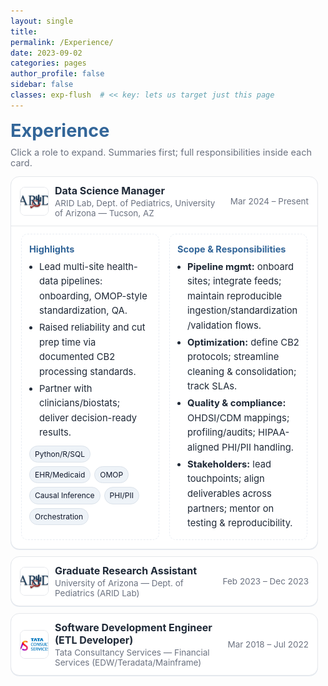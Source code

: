 ```yaml
---
layout: single
title:
permalink: /Experience/
date: 2023-09-02
categories: pages
author_profile: false
sidebar: false
classes: exp-flush  # << key: lets us target just this page
---
```


<link href="https://fonts.googleapis.com/css2?family=Inter:wght@400;600&display=swap" rel="stylesheet">

<style>
  :root{
    --brand:#336699; --ink:#1f2937; --muted:#6b7280;
    --card:#fff; --line:#e5e7eb; --ring:rgba(51,102,153,.12);
  }

  /* ====== KILL THE LEFT GUTTER + CENTERING (THIS PAGE ONLY) ====== */
  .exp-flush .page__inner-wrap,
  .exp-flush .page__content{
    max-width: none !important;
    width: 100% !important;
    margin-left: 0 !important;
    margin-right: 0 !important;
    padding-left: 0 !important;
    padding-right: 0 !important;
  }
  .exp-flush .sidebar,
  .exp-flush .page__sidebar{ display:none !important; }

  /* ====== Simple page styles ====== */
  .exp-wrap{
    font-family:'Inter',system-ui,-apple-system,Segoe UI,Roboto,Helvetica,Arial,sans-serif;
    color:var(--ink);
    width:100%;
    /* optional: add a tiny right gutter so borders don’t kiss browser edge */
    padding-right:12px; box-sizing:border-box;
  }
  h1.page-title{ color:var(--brand); margin:.25rem 0 .6rem; font-size:clamp(24px,3vw,30px); }
  p.page-sub{ color:var(--muted); font-size:14.5px; margin:0 0 .8rem; }

  details.role{
    border:1px solid var(--line); border-radius:14px; background:var(--card);
    box-shadow:0 1px 0 var(--ring); margin:.7rem 0; overflow:hidden;
  }
  .role > summary{
    list-style:none; cursor:pointer; outline:none;
    display:grid; grid-template-columns: 44px 1fr auto; gap:12px; align-items:center;
    padding:12px 14px;
  }
  .role > summary::-webkit-details-marker{ display:none; }
  .logo{ width:44px; height:44px; border-radius:8px; border:1px solid var(--line); object-fit:cover; background:#fff; }
  .head{ display:flex; flex-direction:column; gap:2px; }
  .title{ font-weight:700; font-size:16px; color:var(--ink); }
  .org,.dates{ color:var(--muted); font-size:13.5px; }
  .dates{ white-space:nowrap; }

  .content{
    border-top:1px solid var(--line);
    display:grid; grid-template-columns: minmax(0,1fr) minmax(0,1fr);
    gap:16px; padding:12px 16px 14px; font-size:14.75px; line-height:1.6;
  }
  @media (max-width:860px){ .content{ grid-template-columns:1fr; } }

  .box{ border:1px dashed #e9edf3; border-radius:10px; padding:10px 12px; }
  .box h4{ margin:.1rem 0 .35rem; color:var(--brand); font-size:14.5px; }
  ul.tight{ margin:.2rem 0 0; padding-left:16px; }
  ul.tight li{ margin:.2rem 0; }
  .tagrow{ display:flex; gap:6px; flex-wrap:wrap; margin-top:.5rem; }
  .tag{ font-size:12px; color:#0f172a; background:#eef3f8; border:1px solid #dbe2ea; padding:3px 8px; border-radius:999px; }
</style>

<div class="exp-wrap">
  <h1 class="page-title">Experience</h1>
  <p class="page-sub">Click a role to expand. Summaries first; full responsibilities inside each card.</p>

  <!-- Role 1 -->
  <details class="role" open>
    <summary>
      <img class="logo" src="/assets/images/logo/arid.jpg" alt="ARID Lab">
      <div class="head">
        <div class="title">Data Science Manager</div>
        <div class="org">ARID Lab, Dept. of Pediatrics, University of Arizona — Tucson, AZ</div>
      </div>
      <div class="dates">Mar 2024 – Present</div>
    </summary>
    <div class="content">
      <div class="box">
        <h4>Highlights</h4>
        <ul class="tight">
          <li>Lead multi-site health-data pipelines: onboarding, OMOP-style standardization, QA.</li>
          <li>Raised reliability and cut prep time via documented CB2 processing standards.</li>
          <li>Partner with clinicians/biostats; deliver decision-ready results.</li>
        </ul>
        <div class="tagrow">
          <span class="tag">Python/R/SQL</span><span class="tag">EHR/Medicaid</span><span class="tag">OMOP</span>
          <span class="tag">Causal Inference</span><span class="tag">PHI/PII</span><span class="tag">Orchestration</span>
        </div>
      </div>
      <div class="box">
        <h4>Scope & Responsibilities</h4>
        <ul class="tight">
          <li><b>Pipeline mgmt:</b> onboard sites; integrate feeds; maintain reproducible ingestion/standardization/validation flows.</li>
          <li><b>Optimization:</b> define CB2 protocols; streamline cleaning & consolidation; track SLAs.</li>
          <li><b>Quality & compliance:</b> OHDSI/CDM mappings; profiling/audits; HIPAA-aligned PHI/PII handling.</li>
          <li><b>Stakeholders:</b> lead touchpoints; align deliverables across partners; mentor on testing & reproducibility.</li>
        </ul>
      </div>
    </div>
  </details>

  <!-- Role 2 -->
  <details class="role">
    <summary>
      <img class="logo" src="/assets/images/logo/arid.jpg" alt="UArizona">
      <div class="head">
        <div class="title">Graduate Research Assistant</div>
        <div class="org">University of Arizona — Dept. of Pediatrics (ARID Lab)</div>
      </div>
      <div class="dates">Feb 2023 – Dec 2023</div>
    </summary>
    <div class="content">
      <div class="box">
        <h4>Highlights</h4>
        <ul class="tight">
          <li>Standardized multi-source data in REDCap → ~15% faster prep.</li>
          <li>Python pipelines (MariaDB→Postgres) mapped to OMOP with secure transfers.</li>
          <li>Linked MTurk/REDCap; R analyses cut post-survey processing ~20%.</li>
        </ul>
        <div class="tagrow">
          <span class="tag">Python</span><span class="tag">R</span><span class="tag">SQL</span>
          <span class="tag">REDCap</span><span class="tag">Amazon Athena</span><span class="tag">OMOP</span>
        </div>
      </div>
      <div class="box">
        <h4>Scope & Responsibilities</h4>
        <ul class="tight">
          <li>Extracted/standardized data to analytical REDCap with reproducible metadata.</li>
          <li>Optimized DB programs for low-latency queries & reliable modeling.</li>
          <li>Rigorous cleaning/linkage with full change logs.</li>
          <li>Secure MariaDB→PostgreSQL pipelines adhering to OMOP tables.</li>
        </ul>
      </div>
    </div>
  </details>

  <!-- Role 3 -->
  <details class="role">
    <summary>
      <img class="logo" src="/assets/images/logo/TCS_Logo.jpg" alt="TCS">
      <div class="head">
        <div class="title">Software Development Engineer (ETL Developer)</div>
        <div class="org">Tata Consultancy Services — Financial Services (EDW/Teradata/Mainframe)</div>
      </div>
      <div class="dates">Mar 2018 – Jul 2022</div>
    </summary>
    <div class="content">
      <div class="box">
        <h4>Highlights</h4>
        <ul class="tight">
          <li>Built/maintained PowerCenter 9.x pipelines (mainframe, flat files, Teradata, EDW).</li>
          <li>Perf-tuned CI/CD jobs → ~50% faster; improved reliability.</li>
          <li>Led 12-member ETL team; code reviews, migration discipline, quality gates.</li>
        </ul>
        <div class="tagrow">
          <span class="tag">Informatica PowerCenter</span><span class="tag">Teradata/SQL</span><span class="tag">Unix/Shell</span>
          <span class="tag">PL/SQL</span><span class="tag">CI/CD</span><span class="tag">AWS</span>
        </div>
      </div>
      <div class="box">
        <h4>Scope & Responsibilities</h4>
        <ul class="tight">
          <li>Reusable mappings/worklets → faster deployments and fewer defects.</li>
          <li>Unix & PL/SQL validation suites; automated integrity checks.</li>
          <li>Optimized source/target/mapping/session layers → runtime & cost down.</li>
          <li>Managed Dev/Test/UAT/Prod migrations with full auditability.</li>
        </ul>
      </div>
    </div>
  </details>
</div>

<script>
/* only one card open at a time */
document.querySelectorAll('details.role').forEach(d => {
  d.addEventListener('toggle', () => {
    if (d.open) document.querySelectorAll('details.role').forEach(o => { if (o!==d) o.removeAttribute('open'); });
  });
});
</script>
